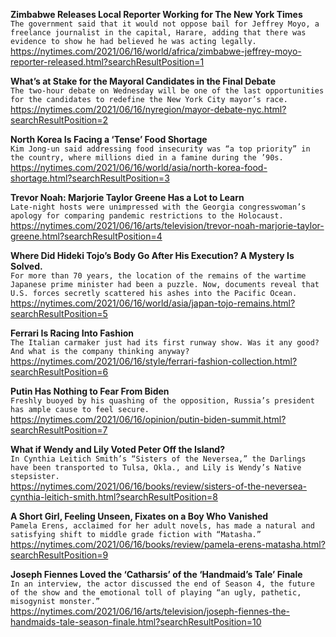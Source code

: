 **Zimbabwe Releases Local Reporter Working for The New York Times**\
`The government said that it would not oppose bail for Jeffrey Moyo, a freelance journalist in the capital, Harare, adding that there was evidence to show he had believed he was acting legally.`\
https://nytimes.com/2021/06/16/world/africa/zimbabwe-jeffrey-moyo-reporter-released.html?searchResultPosition=1

**What’s at Stake for the Mayoral Candidates in the Final Debate**\
`The two-hour debate on Wednesday will be one of the last opportunities for the candidates to redefine the New York City mayor’s race.`\
https://nytimes.com/2021/06/16/nyregion/mayor-debate-nyc.html?searchResultPosition=2

**North Korea Is Facing a ‘Tense’ Food Shortage**\
`Kim Jong-un said addressing food insecurity was “a top priority” in the country, where millions died in a famine during the ’90s.`\
https://nytimes.com/2021/06/16/world/asia/north-korea-food-shortage.html?searchResultPosition=3

**Trevor Noah: Marjorie Taylor Greene Has a Lot to Learn**\
`Late-night hosts were unimpressed with the Georgia congresswoman’s apology for comparing pandemic restrictions to the Holocaust.`\
https://nytimes.com/2021/06/16/arts/television/trevor-noah-marjorie-taylor-greene.html?searchResultPosition=4

**Where Did Hideki Tojo’s Body Go After His Execution? A Mystery Is Solved.**\
`For more than 70 years, the location of the remains of the wartime Japanese prime minister had been a puzzle. Now, documents reveal that U.S. forces secretly scattered his ashes into the Pacific Ocean.`\
https://nytimes.com/2021/06/16/world/asia/japan-tojo-remains.html?searchResultPosition=5

**Ferrari Is Racing Into Fashion**\
`The Italian carmaker just had its first runway show. Was it any good? And what is the company thinking anyway?`\
https://nytimes.com/2021/06/16/style/ferrari-fashion-collection.html?searchResultPosition=6

**Putin Has Nothing to Fear From Biden**\
`Freshly buoyed by his quashing of the opposition, Russia’s president has ample cause to feel secure.`\
https://nytimes.com/2021/06/16/opinion/putin-biden-summit.html?searchResultPosition=7

**What if Wendy and Lily Voted Peter Off the Island?**\
`In Cynthia Leitich Smith’s “Sisters of the Neversea,” the Darlings have been transported to Tulsa, Okla., and Lily is Wendy’s Native stepsister.`\
https://nytimes.com/2021/06/16/books/review/sisters-of-the-neversea-cynthia-leitich-smith.html?searchResultPosition=8

**A Short Girl, Feeling Unseen, Fixates on a Boy Who Vanished**\
`Pamela Erens, acclaimed for her adult novels, has made a natural and satisfying shift to middle grade fiction with “Matasha.”`\
https://nytimes.com/2021/06/16/books/review/pamela-erens-matasha.html?searchResultPosition=9

**Joseph Fiennes Loved the ‘Catharsis’ of the ‘Handmaid’s Tale’ Finale**\
`In an interview, the actor discussed the end of Season 4, the future of the show and the emotional toll of playing “an ugly, pathetic, misogynist monster.”`\
https://nytimes.com/2021/06/16/arts/television/joseph-fiennes-the-handmaids-tale-season-finale.html?searchResultPosition=10

